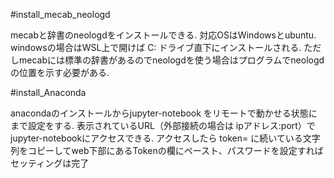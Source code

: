 #install_mecab_neologd

mecabと辞書のneologdをインストールできる.
対応OSはWindowsとubuntu. windowsの場合はWSL上で開けば C: ドライブ直下にインストールされる.
ただしmecabには標準の辞書があるのでneologdを使う場合はプログラムでneologdの位置を示す必要がある.

#install_Anaconda

anacondaのインストールからjupyter-notebook をリモートで動かせる状態にまで設定をする.
表示されているURL（外部接続の場合は ipアドレス:port）でjupyter-notebookにアクセスできる.
アクセスしたら token= に続いている文字列をコピーしてweb下部にあるTokenの欄にペースト、パスワードを設定すればセッティングは完了

